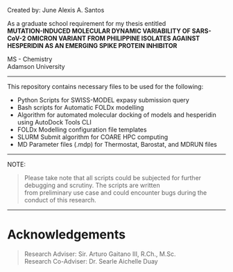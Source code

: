Created by: June Alexis A. Santos

As a graduate school requirement for my thesis entitled <br>
<b> MUTATION-INDUCED MOLECULAR DYNAMIC VARIABILITY OF SARS-CoV-2 OMICRON VARIANT FROM PHILIPPINE ISOLATES AGAINST HESPERIDIN AS AN EMERGING SPIKE PROTEIN INHIBITOR </b> <br>

MS - Chemistry <br>
Adamson University <br>

---
This repository contains necessary files to be used for the following:
- Python Scripts for SWISS-MODEL expasy submission query
- Bash scripts for Automatic FOLDx modelling
- Algorithm for automated molecular docking of models and hesperidin using AutoDock Tools CLI
- FOLDx Modelling configuration file templates
- SLURM Submit algorithm for COARE HPC computing
- MD Parameter files (.mdp) for Thermostat, Barostat, and MDRUN files
---
NOTE:
>    Please take note that all scripts could be subjected for further debugging and scrutiny. The scripts are written <br> from preliminary use case and could encounter bugs during the conduct of this research.

---


# Acknowledgements

> Research Adviser: Sir. Arturo Gaitano III, R.Ch., M.Sc. <br>
> Research Co-Adviser: Dr. Searle Aichelle Duay